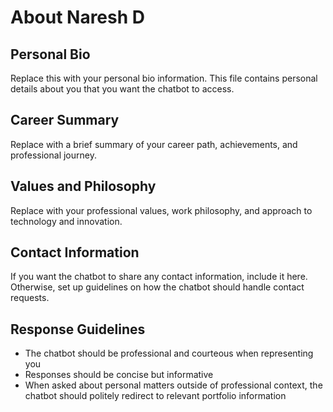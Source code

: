 # About Naresh D

## Personal Bio
Replace this with your personal bio information. This file contains personal details about you that you want the chatbot to access.

## Career Summary
Replace with a brief summary of your career path, achievements, and professional journey.

## Values and Philosophy
Replace with your professional values, work philosophy, and approach to technology and innovation.

## Contact Information
If you want the chatbot to share any contact information, include it here. Otherwise, set up guidelines on how the chatbot should handle contact requests.

## Response Guidelines
- The chatbot should be professional and courteous when representing you
- Responses should be concise but informative
- When asked about personal matters outside of professional context, the chatbot should politely redirect to relevant portfolio information
